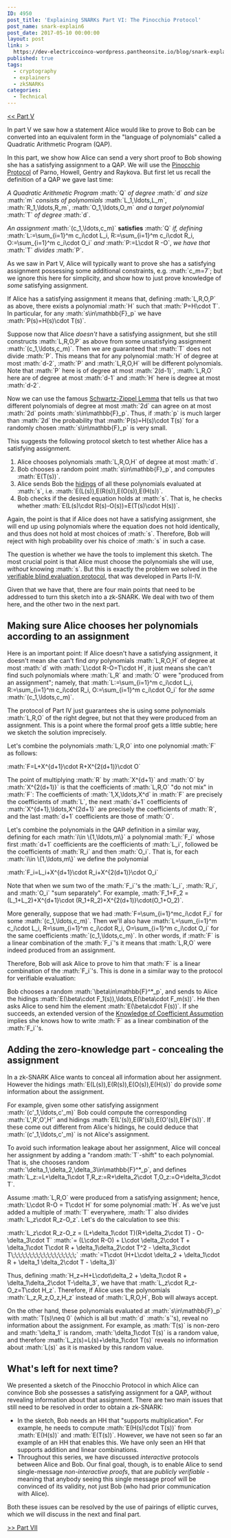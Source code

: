 ```yaml
---
ID: 4950
post_title: 'Explaining SNARKs Part VI: The Pinocchio Protocol'
post_name: snark-explain6
post_date: 2017-05-10 00:00:00
layout: post
link: >
  https://dev-electriccoinco-wordpress.pantheonsite.io/blog/snark-explain6/
published: true
tags:
  - cryptography
  - explainers
  - zkSNARKs
categories:
  - Technical
---
```

<p><a class="reference external" href="/blog/snark-explain5/">&lt;&lt; Part V</a></p>
<p>In part V we saw how a statement Alice would like to prove to Bob can be converted into an equivalent form in the "language of polynomials" called a Quadratic Arithmetic Program (QAP).</p>
<p>In this part, we show how Alice can send a very short proof to Bob showing she has a satisfying assignment to a QAP. We will use the <a class="reference external" href="https://eprint.iacr.org/2013/279.pdf">Pinocchio Protocol</a> of Parno, Howell, Gentry and Raykova. But first let us recall the definition of a QAP we gave last time:</p>
<p><em>A Quadratic Arithmetic Program</em> :math:`Q` <em>of degree</em> :math:`d` <em>and size</em> :math:`m` <em>consists of polynomials</em> :math:`L_1,\ldots,L_m`, :math:`R_1,\ldots,R_m`, :math:`O_1,\ldots,O_m` <em>and a target polynomial</em> :math:`T` <em>of degree</em> :math:`d`.</p>
<p><em>An assignment</em> :math:`(c_1,\ldots,c_m)` <strong>satisfies</strong> :math:`Q` <em>if, defining</em><br />
:math:`L:=\sum_{i=1}^m c_i\cdot L_i, R:=\sum_{i=1}^m c_i\cdot R_i, O:=\sum_{i=1}^m c_i\cdot O_i` <em>and</em> :math:`P:=L\cdot R -O`, <em>we have that</em> :math:`T` <em>divides</em> :math:`P`.</p>
<p>As we saw in Part V, Alice will typically want to prove she has a satisfying assignment possessing some additional constraints, e.g. :math:`c_m=7`; but we ignore this here for simplicity, and show how to just prove knowledge of <em>some</em> satisfying assignment.</p>
<p>If Alice has a satisfying assignment it means that, defining :math:`L,R,O,P` as above, there exists a polynomial :math:`H` such that :math:`P=H\cdot T`. In particular, for any :math:`s\in\mathbb{F}_p` we have :math:`P(s)=H(s)\cdot T(s)`.</p>
<p>Suppose now that Alice <em>doesn't</em> have a satisfying assignment, but she still constructs :math:`L,R,O,P` as above from some unsatisfying assignment :math:`(c_1,\ldots,c_m)`. Then we are guaranteed that :math:`T` does not divide :math:`P`. This means that for any polynomial :math:`H` of degree at most :math:`d-2`, :math:`P` and :math:`L,R,O,H` will be different polynomials. Note that :math:`P` here is of degree at most :math:`2(d-1)`, :math:`L,R,O` here are of degree at most :math:`d-1` and :math:`H` here is degree at most :math:`d-2`.</p>
<p>Now we can use the famous <a href="https://en.wikipedia.org/wiki/Schwartz%E2%80%93Zippel_lemma">Schwartz-Zippel Lemma</a> that tells us that two different polynomials of degree at most :math:`2d` can agree on at most :math:`2d` points :math:`s\in\mathbb{F}_p`. Thus, if :math:`p` is much larger than :math:`2d` the probability that :math:`P(s)=H(s)\cdot T(s)` for a randomly chosen :math:`s\in\mathbb{F}_p` is very small.</p>
<p>This suggests the following protocol sketch to test whether Alice has a satisfying assignment.</p>
<ol>
<li>Alice chooses polynomials :math:`L,R,O,H` of degree at most :math:`d`.</li>
<li>Bob chooses a random point :math:`s\in\mathbb{F}_p`, and computes :math:`E(T(s))`.</li>
<li>Alice sends Bob the <a href="https://dev-electriccoinco-wordpress.pantheonsite.io/blog/snark-explain/">hidings</a> of all these polynomials evaluated at :math:`s`, i.e. :math:`E(L(s)),E(R(s)),E(O(s)),E(H(s))`.</li>
<li>Bob checks if the desired equation holds at :math:`s`. That is, he checks whether :math:`E(L(s)\cdot R(s)-O(s))=E(T(s)\cdot H(s))`.</li>
</ol>
<p>Again, the point is that if Alice does not have a satisfying assignment, she will end up using polynomials where the equation does not hold identically, and thus does not hold at most choices of :math:`s`. Therefore, Bob will reject with high probability over his choice of :math:`s` in such a case.</p>
<p>The question is whether we have the tools to implement this sketch. The most crucial point is that Alice must choose the polynomials she will use, <em>without</em> knowing :math:`s`. But this is exactly the problem we solved in the <a href="/blog/snark-explain4/">verifiable blind evaluation protocol</a>, that was developed in Parts II-IV.</p>
<p>Given that we have that, there are four main points that need to be addressed to turn this sketch into a zk-SNARK. We deal with two of them here, and the other two in the next part.</p>
<h2>Making sure Alice chooses her polynomials according to an assignment</h2>
<p>Here is an important point: If Alice doesn't have a satisfying assignment, it doesn't mean she can't find <em>any</em> polynomials :math:`L,R,O,H` of degree at most :math:`d` with :math:`L\cdot R-O=T\cdot H`, it just means she can't find such polynomials where :math:`L,R` and :math:`O` were "produced from an assignment"; namely, that :math:`L:=\sum_{i=1}^m c_i\cdot L_i, R:=\sum_{i=1}^m c_i\cdot R_i, O:=\sum_{i=1}^m c_i\cdot O_i` for <em>the same</em> :math:`(c_1,\ldots,c_m)`.</p>
<p>The protocol of Part IV just guarantees she is using some polynomials :math:`L,R,O` of the right degree, but not that they were produced from an assignment. This is a point where the formal proof gets a little subtle; here we sketch the solution imprecisely.</p>
<p>Let's combine the polynomials :math:`L,R,O` into one polynomial :math:`F` as follows:</p>
<p>:math:`F=L+X^{d+1}\cdot R+X^{2(d+1)}\cdot O`</p>
<p>The point of multiplying :math:`R` by :math:`X^{d+1}` and :math:`O` by :math:`X^{2(d+1)}` is that the coefficients of :math:`L,R,O` "do not mix" in :math:`F`: The coefficients of :math:`1,X,\ldots,X^d` in :math:`F` are precisely the coefficients of :math:`L`, the next :math:`d+1` coefficients of :math:`X^{d+1},\ldots,X^{2d+1}` are precisely the coefficients of :math:`R`, and the last :math:`d+1` coefficients are those of :math:`O`.</p>
<p>Let's combine the polynomials in the QAP definition in a similar way, defining for each :math:`i\in \{1,\ldots,m\}` a polynomial :math:`F_i` whose first :math:`d+1` coefficients are the coefficients of :math:`L_i`, followed be the coefficients of :math:`R_i` and then :math:`O_i`. That is, for each :math:`i\in \{1,\ldots,m\}` we define the polynomial</p>
<p>:math:`F_i=L_i+X^{d+1}\cdot R_i+X^{2(d+1)}\cdot O_i`</p>
<p>Note that when we sum two of the :math:`F_i`'s the :math:`L_i`, :math:`R_i`, and :math:`O_i` "sum separately". For example, :math:`F_1+F_2 = (L_1+L_2)+X^{d+1}\cdot (R_1+R_2)+X^{2(d+1)}\cdot(O_1+O_2)`.</p>
<p>More generally, suppose that we had :math:`F=\sum_{i=1}^mc_i\cdot F_i` for some :math:`(c_1,\ldots,c_m)`. Then we'll also have :math:`L=\sum_{i=1}^m c_i\cdot L_i, R=\sum_{i=1}^m c_i\cdot R_i, O=\sum_{i=1}^m c_i\cdot O_i` for the same coefficients :math:`(c_1,\ldots,c_m)`. In other words, if :math:`F` is a linear combination of the :math:`F_i`'s it means that :math:`L,R,O` were indeed produced from an assignment.</p>
<p>Therefore, Bob will ask Alice to prove to him that :math:`F` is a linear combination of the :math:`F_i`'s. This is done in a similar way to the protocol for verifiable evaluation:</p>
<p>Bob chooses a random :math:`\beta\in\mathbb{F}^*_p`, and sends to Alice the hidings :math:`E(\beta\cdot F_1(s)),\ldots,E(\beta\cdot F_m(s))`. He then asks Alice to send him the element :math:`E(\beta\cdot F(s))`. If she succeeds, an extended version of the <a href="/blog/snark-explain3/">Knowledge of Coefficient Assumption</a> implies she knows how to write :math:`F` as a linear combination of the :math:`F_i`'s.</p>
<h2>Adding the zero-knowledge part - concealing the assignment</h2>
<p>In a zk-SNARK Alice wants to conceal all information about her assignment. However the hidings :math:`E(L(s)),E(R(s)),E(O(s)),E(H(s))` do provide <em>some</em> information about the assignment.</p>
<p>For example, given some other satisfying assignment :math:`(c'_1,\ldots,c'_m)` Bob could compute the corresponding :math:`L',R',O',H'` and hidings :math:`E(L'(s)),E(R'(s)),E(O'(s)),E(H'(s))`. If these come out different from Alice's hidings, he could deduce that :math:`(c'_1,\ldots,c'_m)` is not Alice's assignment.</p>
<p>To avoid such information leakage about her assignment, Alice will conceal her assignment by adding a "random :math:`T`-shift" to each polynomial. That is, she chooses random :math:`\delta_1,\delta_2,\delta_3\in\mathbb{F}^*_p`, and defines :math:`L_z:=L+\delta_1\cdot T,R_z:=R+\delta_2\cdot T,O_z:=O+\delta_3\cdot T`.</p>
<p>Assume :math:`L,R,O` were produced from a satisfying assignment; hence, :math:`L\cdot R-O = T\cdot H` for some polynomial :math:`H`. As we've just added a multiple of :math:`T` everywhere, :math:`T` also divides :math:`L_z\cdot R_z-O_z`. Let's do the calculation to see this:</p>
<p>:math:`L_z\cdot R_z-O_z = (L+\delta_1\cdot T)(R+\delta_2\cdot T) - O-\delta_3\cdot T` :math:`= (L\cdot R-O) + L\cdot \delta_2\cdot T + \delta_1\cdot T\cdot R + \delta_1\delta_2\cdot T^2 - \delta_3\cdot T\;\;\;\;\;\;\;\;\;\;\;\;\;\;\;\;\;\;` :math:`=T\cdot (H+L\cdot \delta_2 + \delta_1\cdot R + \delta_1 \delta_2\cdot T - \delta_3)`</p>
<p>Thus, defining :math:`H_z=H+L\cdot\delta_2 + \delta_1\cdot R + \delta_1\delta_2\cdot T-\delta_3`, we have that :math:`L_z\cdot R_z-O_z=T\cdot H_z`. Therefore, if Alice uses the polynomials :math:`L_z,R_z,O_z,H_z` instead of :math:`L,R,O,H`, Bob will always accept.</p>
<p>On the other hand, these polynomials evaluated at :math:`s\in\mathbb{F}_p` with :math:`T(s)\neq 0` (which is all but :math:`d` :math:`s`'s), reveal no information about the assignment. For example, as :math:`T(s)` is non-zero and :math:`\delta_1` is random, :math:`\delta_1\cdot T(s)` is a random value, and therefore :math:`L_z(s)=L(s)+\delta_1\cdot T(s)` reveals no information about :math:`L(s)` as it is masked by this random value.</p>
<h2>What's left for next time?</h2>
<p>We presented a sketch of the Pinocchio Protocol in which Alice can convince Bob she possesses a satisfying assignment for a QAP, without revealing information about that assignment. There are two main issues that still need to be resolved in order to obtain a zk-SNARK:</p>
<ul>
<li>In the sketch, Bob needs an HH that "supports multiplication". For example, he needs to compute :math:`E(H(s)\cdot T(s))` from :math:`E(H(s))` and :math:`E(T(s))`. However, we have not seen so far an example of an HH that enables this. We have only seen an HH that supports addition and linear combinations.</li>
<li>Throughout this series, we have discussed <em>interactive</em> protocols between Alice and Bob. Our final goal, though, is to enable Alice to send single-message <em>non-interactive proofs</em>, that are <em>publicly verifiable</em> - meaning that anybody seeing this single message proof will be convinced of its validity, not just Bob (who had prior communication with Alice).</li>
</ul>
<p>Both these issues can be resolved by the use of pairings of elliptic curves, which we will discuss in the next and final part.</p>
<p><a class="reference external" href="https://z.cash/blog/snark-explain7.html">&gt;&gt; Part VII</a></p>
